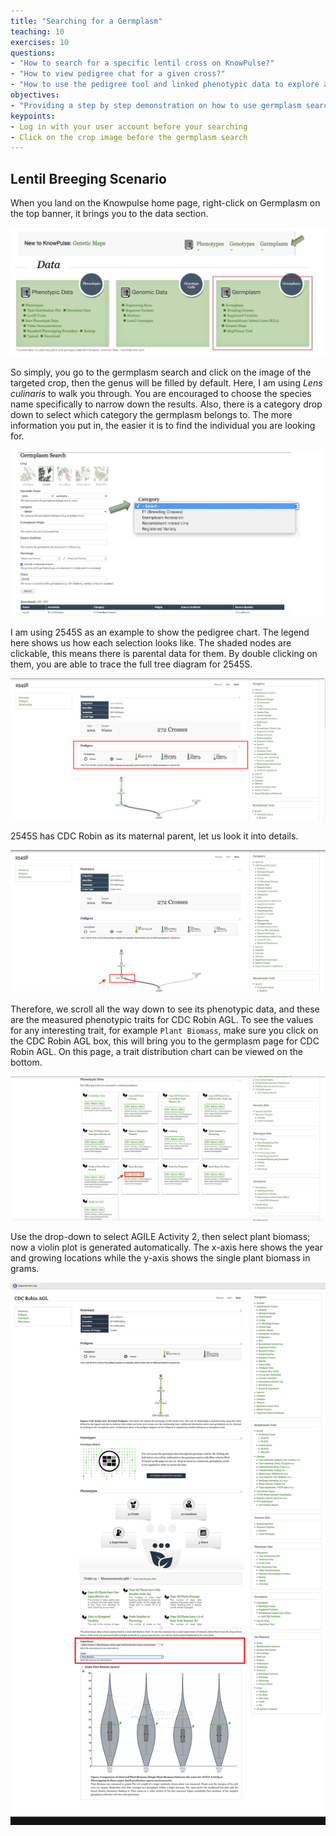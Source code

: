 ```yaml
---
title: "Searching for a Germplasm"
teaching: 10
exercises: 10
questions:
- "How to search for a specific lentil cross on KnowPulse?"
- "How to view pedigree chat for a given cross?"
- "How to use the pedigree tool and linked phenotypic data to explore a specific cross in the field?"
objectives:
- "Providing a step by step demonstration on how to use germplasm search on KnowPulse."
keypoints:
- Log in with your user account before your searching
- Click on the crop image before the germplasm search
---
```

## Lentil Breeging Scenario
When you land on the Knowpulse home page, right-click on Germplasm on the top banner, it brings you to the data section. 

![Screenshot of main code listing](../fig/Searching-for-a-germplasm-1.png)



So simply, you go to the germplasm search and click on the image of the targeted crop, then the genus will be filled by default. Here, I am using *Lens culinaris* to walk you through. You are encouraged to choose the species name specifically to narrow down the results. Also, there is a category drop down to select which category the germplasm belongs to. The more information you put in, the easier it is to find the individual you are looking for.

![Screenshot of main code listing](../fig/Searching-for-a-germplasm-2.png)


I am using 2545S as an example to show the pedigree chart. The legend here shows us how each selection looks like. The shaded nodes are clickable, this means there is parental data for them. By double clicking on them, you are able to trace the full tree diagram for 2545S.

![Screenshot of main code listing](../fig/Searching-for-a-germplasm-3.png)

2545S has CDC Robin as its maternal parent, let us look it into details. 

![Screenshot of main code listing](../fig/Searching-for-a-germplasm-4.png)

Therefore, we scroll all the way down to see its phenotypic data, and these are the measured phenotypic traits for CDC Robin AGL. To see the values for any interesting trait, for example `Plant Biomass`, make sure you click on the CDC Robin AGL box, this will bring you to the germplasm page for CDC Robin AGL. On this page, a trait distribution chart can be viewed on the bottom.

![Screenshot of main code listing](../fig/Searching-for-a-germplasm-5.png)

Use the drop-down to select AGILE Activity 2, then select plant biomass; now a violin plot is generated automatically. The x-axis here shows the year and growing locations while the y-axis shows the single plant biomass in grams.

![Screenshot of main code listing](../fig/Searching-for-a-germplasm-6.png)
